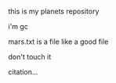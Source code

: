 this is my planets repository

i'm gc

mars.txt is a file like a good file

don't touch it

citation...
